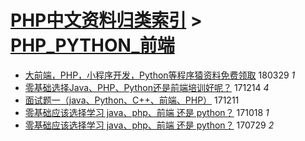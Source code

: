 [PHP中文资料归类索引](../README.md) > [PHP_PYTHON_前端](PHP_PYTHON_前端.md)
====
- [大前端，PHP，小程序开发，Python等程序猿资料免费领取](http://jkwz.applinzi.com/ittc/7085864579769041930.html#%E5%A4%A7%E5%89%8D%E7%AB%AF%EF%BC%8CPHP%EF%BC%8C%E5%B0%8F%E7%A8%8B%E5%BA%8F%E5%BC%80%E5%8F%91%EF%BC%8CPython%E7%AD%89%E7%A8%8B%E5%BA%8F%E7%8C%BF%E8%B5%84%E6%96%99%E5%85%8D%E8%B4%B9%E9%A2%86%E5%8F%96) 180329 *1* 
- [零基础选择Java、PHP、Python还是前端培训好呢？](http://jkwz.applinzi.com/ittc/7046897854755374097.html#%E9%9B%B6%E5%9F%BA%E7%A1%80%E9%80%89%E6%8B%A9Java%E3%80%81PHP%E3%80%81Python%E8%BF%98%E6%98%AF%E5%89%8D%E7%AB%AF%E5%9F%B9%E8%AE%AD%E5%A5%BD%E5%91%A2%EF%BC%9F) 171214 *4* 
- [面试题一（java、Python、C++、前端、PHP）](http://jkwz.applinzi.com/ittc/7045776125047866385.html#%E9%9D%A2%E8%AF%95%E9%A2%98%E4%B8%80%EF%BC%88java%E3%80%81Python%E3%80%81C%2B%2B%E3%80%81%E5%89%8D%E7%AB%AF%E3%80%81PHP%EF%BC%89) 171211  
- [零基础应该选择学习 java、php、前端 还是 python？](http://jkwz.applinzi.com/ittc/7025883386458145808.html#%E9%9B%B6%E5%9F%BA%E7%A1%80%E5%BA%94%E8%AF%A5%E9%80%89%E6%8B%A9%E5%AD%A6%E4%B9%A0+java%E3%80%81php%E3%80%81%E5%89%8D%E7%AB%AF+%E8%BF%98%E6%98%AF+python%EF%BC%9F) 171018 *1* 
- [零基础应该选择学习 java、php、前端 还是 python？](http://jkwz.applinzi.com/ittc/6995762709134836752.html#%E9%9B%B6%E5%9F%BA%E7%A1%80%E5%BA%94%E8%AF%A5%E9%80%89%E6%8B%A9%E5%AD%A6%E4%B9%A0+java%E3%80%81php%E3%80%81%E5%89%8D%E7%AB%AF+%E8%BF%98%E6%98%AF+python%EF%BC%9F) 170729 *2* 
